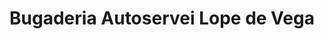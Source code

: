 ---
title: "Bugaderia Autoservei Lope de Vega"
url: /barcelona/bugaderia-autoservei-lope-de-vega/
shop: Wäscherei
---
